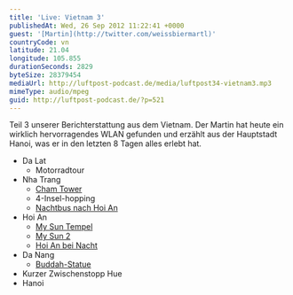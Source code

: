 ```yaml
---
title: 'Live: Vietnam 3'
publishedAt: Wed, 26 Sep 2012 11:22:41 +0000
guest: '[Martin](http://twitter.com/weissbiermartl)'
countryCode: vn
latitude: 21.04
longitude: 105.855
durationSeconds: 2829
byteSize: 28379454
mediaUrl: http://luftpost-podcast.de/media/luftpost34-vietnam3.mp3
mimeType: audio/mpeg
guid: http://luftpost-podcast.de/?p=521
---
```


Teil 3 unserer Berichterstattung aus dem Vietnam. Der Martin hat heute ein wirklich hervorragendes WLAN gefunden und erzählt aus der Hauptstadt Hanoi, was er in den letzten 8 Tagen alles erlebt hat. 
* Da Lat  
   * Motorradtour
* Nha Trang  
   * [Cham Tower](http://instagram.com/p/Ptnl95goK6/)  
   * 4-Insel-hopping  
   * [Nachtbus nach Hoi An](http://instagram.com/p/PwZmLrAoIp/)
* Hoi An  
   * [My Sun Tempel](http://instagram.com/p/PyIGzMgoPS/)  
   * [My Sun 2](http://instagram.com/p/PyLjkZgoA7/)  
   * [Hoi An bei Nacht](http://instagram.com/p/Py-7uhAoBM/)
* Da Nang  
   * [Buddah-Statue](http://instagram.com/p/Pyi-MZAoIb/)
* Kurzer Zwischenstopp Hue
* Hanoi
